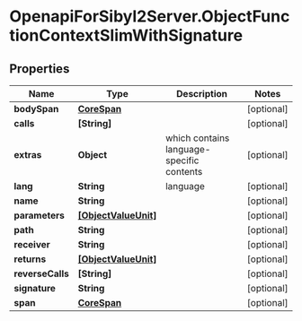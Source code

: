 # OpenapiForSibyl2Server.ObjectFunctionContextSlimWithSignature

## Properties

Name | Type | Description | Notes
------------ | ------------- | ------------- | -------------
**bodySpan** | [**CoreSpan**](CoreSpan.md) |  | [optional] 
**calls** | **[String]** |  | [optional] 
**extras** | **Object** | which contains language-specific contents | [optional] 
**lang** | **String** | language | [optional] 
**name** | **String** |  | [optional] 
**parameters** | [**[ObjectValueUnit]**](ObjectValueUnit.md) |  | [optional] 
**path** | **String** |  | [optional] 
**receiver** | **String** |  | [optional] 
**returns** | [**[ObjectValueUnit]**](ObjectValueUnit.md) |  | [optional] 
**reverseCalls** | **[String]** |  | [optional] 
**signature** | **String** |  | [optional] 
**span** | [**CoreSpan**](CoreSpan.md) |  | [optional] 


